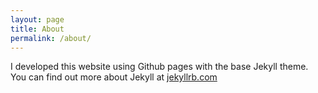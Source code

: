 ```yaml
---
layout: page
title: About
permalink: /about/
---
```


I developed this website using Github pages with the base Jekyll theme. You can find out more about Jekyll at [jekyllrb.com](https://jekyllrb.com/)